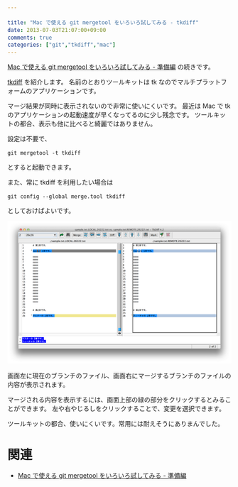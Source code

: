 ```yaml
---

title: "Mac で使える git mergetool をいろいろ試してみる - tkdiff"
date: 2013-07-03T21:07:00+09:00
comments: true
categories: ["git","tkdiff","mac"]
---
```


[Mac で使える git mergetool をいろいろ試してみる - 準備編](/blog/2013/06/26/git-mergetool/) の続きです。

[tkdiff](http://tkdiff.sourceforge.net/) を紹介します。
名前のとおりツールキットは tk なのでマルチプラットフォームのアプリケーションです。

マージ結果が同時に表示されないので非常に使いにくいです。
最近は Mac で tk のアプリケーションの起動速度が早くなってるのに少し残念です。
ツールキットの都合、表示も他に比べると綺麗ではありません。

設定は不要で、

```
git mergetool -t tkdiff
```

とすると起動できます。

また、常に tkdiff を利用したい場合は

```
git config --global merge.tool tkdiff
```

としておけばよいです。

![tkdiff の画面](/images/tkdiff.png)

画面左に現在のブランチのファイル、画面右にマージするブランチのファイルの内容が表示されます。

マージされる内容を表示するには、画面上部の緑の部分をクリックするとみることができます。
左や右やじるしをクリックすることで、変更を選択できます。

ツールキットの都合、使いにくいです。常用には耐えそうにありまんでした。

# 関連

* [Mac で使える git mergetool をいろいろ試してみる - 準備編](/blog/2013/06/26/git-mergetool/)
